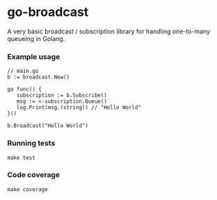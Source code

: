 # go-broadcast

A very basic broadcast / subscription library for handling one-to-many queueing in Golang.

### Example usage
```
// main.go
b := broadcast.New()

go func() {
   subscription := b.Subscribe()
   msg := <-subscription.Queue()
   log.Print(msg.(string)) // "Hello World"
}()

b.Broadcast("Hello World")

```

### Running tests

```
make test
```

### Code coverage

```
make coverage
```
